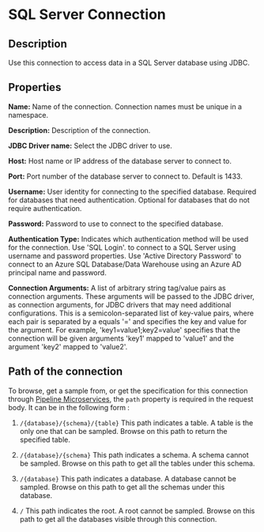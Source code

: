 # SQL Server Connection


Description
-----------
Use this connection to access data in a SQL Server database using JDBC.

Properties
----------
**Name:** Name of the connection. Connection names must be unique in a namespace.

**Description:** Description of the connection.

**JDBC Driver name:** Select the JDBC driver to use.

**Host:** Host name or IP address of the database server to connect to.

**Port:** Port number of the database server to connect to. Default is 1433.

**Username:** User identity for connecting to the specified database. Required for databases that need
authentication. Optional for databases that do not require authentication.

**Password:** Password to use to connect to the specified database.

**Authentication Type:** Indicates which authentication method will be used for the connection. Use 'SQL Login'. to
connect to a SQL Server using username and password properties. Use 'Active Directory Password' to connect to an Azure
SQL Database/Data Warehouse using an Azure AD principal name and password.

**Connection Arguments:** A list of arbitrary string tag/value pairs as connection arguments. These arguments
will be passed to the JDBC driver, as connection arguments, for JDBC drivers that may need additional configurations.
This is a semicolon-separated list of key-value pairs, where each pair is separated by a equals '=' and specifies
the key and value for the argument. For example, 'key1=value1;key2=value' specifies that the connection will be
given arguments 'key1' mapped to 'value1' and the argument 'key2' mapped to 'value2'.

Path of the connection
----------------------
To browse, get a sample from, or get the specification for this connection through
[Pipeline Microservices](https://cdap.atlassian.net/wiki/spaces/DOCS/pages/975929350/Pipeline+Microservices), the `path`
property is required in the request body. It can be in the following form :

1. `/{database}/{schema}/{table}`
   This path indicates a table. A table is the only one that can be sampled. Browse on this path to return the specified table.

2. `/{database}/{schema}`
   This path indicates a schema. A schema cannot be sampled. Browse on this path to get all the tables under this schema.

3. `/{database}`
   This path indicates a database. A database cannot be sampled. Browse on this path to get all the schemas under this database.

4. `/`
   This path indicates the root. A root cannot be sampled. Browse on this path to get all the databases visible through this connection.
